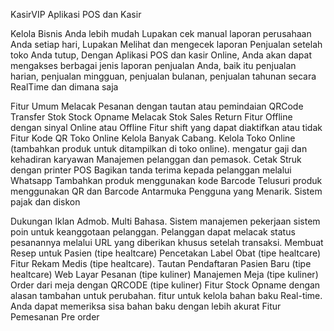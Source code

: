 KasirVIP
Aplikasi POS dan Kasir 

Kelola Bisnis Anda lebih mudah
Lupakan cek manual laporan perusahaan Anda setiap hari, Lupakan Melihat dan mengecek laporan Penjualan setelah toko Anda tutup, Dengan Aplikasi POS dan kasir Online, Anda akan dapat mengakses berbagai jenis laporan penjualan Anda, baik itu penjualan harian, penjualan mingguan, penjualan bulanan, penjualan tahunan secara RealTime dan dimana saja

Fitur Umum
Melacak Pesanan dengan tautan atau pemindaian QRCode
Transfer Stok
Stock Opname
Melacak Stok
Sales Return
Fitur Offline dengan sinyal Online atau Offline
Fitur shift yang dapat diaktifkan atau tidak
Fitur Kode QR Toko Online
Kelola Banyak Cabang.
Kelola Toko Online (tambahkan produk untuk ditampilkan di toko online).
mengatur gaji dan kehadiran karyawan
Manajemen pelanggan dan pemasok.
Cetak Struk dengan printer POS
Bagikan tanda terima kepada pelanggan melalui Whatsapp
Tambahkan produk menggunakan kode Barcode
Telusuri produk menggunakan QR dan Barcode
Antarmuka Pengguna yang Menarik.
Sistem pajak dan diskon

Dukungan Iklan Admob.
Multi Bahasa.
Sistem manajemen pekerjaan
sistem poin untuk keanggotaan pelanggan.
Pelanggan dapat melacak status pesanannya melalui URL yang diberikan khusus setelah transaksi.
Membuat Resep untuk Pasien (tipe healtcare)
Pencetakan Label Obat (tipe healtcare)
Fitur Rekam Medis (tipe healtcare).
Tautan Pendaftaran Pasien Baru (tipe healtcare)
Web Layar Pesanan (tipe kuliner)
Manajemen Meja (tipe kuliner)
Order dari meja dengan QRCODE (tipe kuliner)
Fitur Stock Opname dengan alasan tambahan untuk perubahan.
fitur untuk kelola bahan baku Real-time. Anda dapat memeriksa sisa bahan baku dengan lebih akurat
Fitur Pemesanan Pre order
